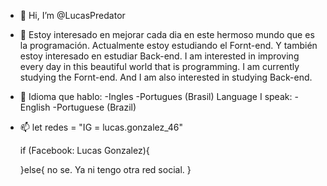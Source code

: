 - 👋 Hi, I’m @LucasPredator
- 👀 Estoy interesado en mejorar cada dia en este hermoso mundo que es la programación. Actualmente estoy estudiando el Fornt-end. Y también estoy interesado en estudiar Back-end. 
I am interested in improving every day in this beautiful world that is programming. I am currently studying the Fornt-end. And I am also interested in studying Back-end.

- 💞️ Idioma que hablo: 
     -Ingles 
     -Portugues (Brasil)
     Language I speak:
     -English
     -Portuguese (Brazil)    
     
- 📫 let redes = "IG = lucas.gonzalez_46"

     if (Facebook: Lucas Gonzalez){
     
     }else{
       no se. Ya ni tengo otra red social.
     }
<!---
LucasPredator/LucasPredator is a ✨ special ✨ repository because its `README.md` (this file) appears on your GitHub profile.
You can click the Preview link to take a look at your changes.
--->
